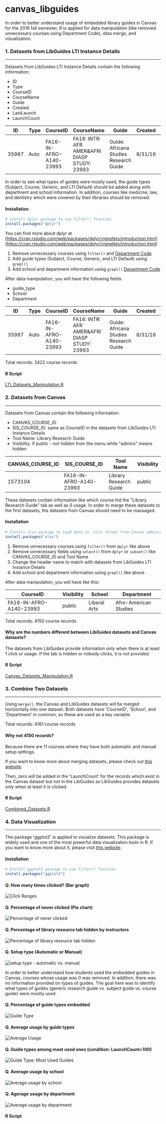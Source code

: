 # canvas_libguides

In order to better understand usage of embedded library guides in Canvas for the 2016 fall semester, R is applied for data manipulation (like removed unnecessary courses using Department Code), data merge, and visualization.

### 1. Datasets from LibGuides LTI Instance Details
------------------------------------------------------

Datasets from LibGuides LTI Instance Details contain the following information:
* ID
* Type
* CourseID
* CourseName
* Guide
* Created
* LastLaunch
* LaunchCount

| ID    | Type | CourseID                | CourseName                                   | Guide                                  | Created | LastLaunch | LaunchCount |
| ----- | ---- | ----------------------- | -------------------------------------------- | -------------------------------------- | ------- | ---------- | ----------- |
| 35987 | Auto | FA16-IN-AFRO-A140-23993 | FA16: INTR: AFR AMER&AFRI DIASP STUDY: 23993 | Guide: Africana Studies Research Guide | 8/31/16 | 12/5/16    | 6           |

In order to see what types of guides were mostly used, the guide types (Subject, Course, Generic, and LTI Default) should be added along with department and school information. In addition, courses like medicine, law, and dentistry which were covered by their libraries should be removed.

#### Installation

``` r
# Install dplyr package to use filter() function
install.packages("dplyr")
```

You can find more about dplyr at [https://cran.rstudio.com/web/packages/dplyr/vignettes/introduction.html] (https://cran.rstudio.com/web/packages/dplyr/vignettes/introduction.html)

1. Remove unnecessary courses using `filter()` and [Department Code](http://registrar.iupui.edu/schedule.html)
2. Add guide types (Subject, Course, Generic, and LTI Default) using `grepl()`
3. Add school and department information using `grepl()` [Department Code](http://registrar.iupui.edu/schedule.html)

After data manipulation, you will have the following fields:
* guide_type
* School
* Department

| ID    | Type | CourseID                | CourseName                                   | Guide                                  | Created | LastLaunch | LaunchCount | guide_type | School       | Department            |
| ----- | ---- | ----------------------- | -------------------------------------------- | -------------------------------------- | ------- | ---------- | ----------- | ---------- | -----------  | --------------------- |
| 35987 | Auto | FA16-IN-AFRO-A140-23993 | FA16: INTR: AFR AMER&AFRI DIASP STUDY: 23993 | Guide: Africana Studies Research Guide | 8/31/16 | 12/5/16    | 6           | Subject    | Liberal Arts | Afro-American Studies |

Total records: 2422 course records

#### R Script
[LTI_Datasets_Manipulation.R](R/LTI_Datasets_Manipulation.R)

### 2. Datasets from Canvas
---------------------------

Datasets from Canvas contain the following information:
* CANVAS_COURSE_ID
* SIS_COURSE_ID: same as CourseID in the datasets from LibGuides LTI Instance Details
* Tool Name: Library Research Guide
* Visibility: if public - not hidden from the menu while "admins" means hidden

| CANVAS_COURSE_ID | SIS_COURSE_ID           | Tool Name              | Visibility |
| ---------------- | ----------------------- | ---------------------- | ---------- |
| 1573104          | FA16-IN-AFRO-A140-23993 | Library Research Guide | public     |

These datasets contain information like which course hid the "Library Research Guide" tab as well as 0 usage. In order to merge these datasets to the first datasets, the datasets from Canvas should need to be massaged.

#### Installation
``` r
# Install xlsx package to load data in .xlsx format from Canvas administrator
install.packages("xlsx")
```

1. Remove unnecessary courses using `filter()` from `dplyr` like above
2. Remove unnecessary fields using `select()` from `dplyr` or `subset()` like CANVAS_COURSE_ID and Tool Name
3. Change the header name to match with datasets from LibGuides LTI Instance Details
4. Add school and department information using `grepl()` like above

After data manipulation, you will have like this:

| CourseID                | Visibility | School       | Department            |
| ----------------------- | ---------- | ------------ | --------------------- |
| FA16-IN-AFRO-A140-23993 | public     | Liberal Arts | Afro-American Studies |

Total records: 4150 course records

#### Why are the numbers different between LibGuides datasets and Canvas datasets?
The datasets from LibGuides provide information only when there is at least 1 click or usage. If the tab is hidden or nobody clicks, it is not provided.

#### R Script
[Canvas_Datasets_Manipulation.R](R/Canvas_Datasets_Manipulation.R)

### 3. Combine Two Datasets
---------------------------

Using `merge()`, the Canvas and LibGuides datasets will be merged horizontally into one dataset. Both datasets have 'CourseID', 'School', and 'Department' in common, so these are used as a key variable.

Total records: 4161 course records

#### Why not 4150 records?
Because there are 11 courses where they have both automatic and manual setup settings.

If you want to know more about merging datasets, please check out [this website](https://rstudio-pubs-static.s3.amazonaws.com/52230_5ae0d25125b544caab32f75f0360e775.html).

Then, zero will be added in the 'LaunchCount' for the records which exist in the Canvas dataset but not in the LibGuides as LibGuides provides datasets only when at least it is clicked.

#### R Script
[Combined_Datasets.R](R/Combined_Datasets.R)

### 4. Data Visualization
---------------------------
The package 'ggplot2' is applied to visualize datasets. This package is widely used and one of the most powerful data visualization tools in R. If you want to know more about it, please visit [this website](https://cran.r-project.org/web/packages/ggplot2/ggplot2.pdf).

#### Installation

``` r
# Install ggplot2 package to use filter() function
install.packages("ggplot2")
```
#### Q. How many times clicked? (Bar graph)
![Click Ranges](img/ClickRanges.png)

#### Q. Percentage of never clicked (Pie chart)
![Percentage of never clicked](img/PieChart_NeverClickedPercentage.png)

#### Q. Percentage of library resource tab hidden by instructors
![Percentage of library resource tab hidden](img/Pie_TabHiddenPercentage.png)

#### Q. Setup type (Automatic or Manual)
![setup type - automatic vs. manual](img/PieChart_SetUpTypes.png)

In order to better understand how students used the embedded guides in Canvas, courses whose usage was 0 was removed. In addition, there was no information provided on types of guides. The goal here was to identify what types of guides (generic research guide vs. subject guide vs. course guide) were mostly used.

#### Q. Percentage of guide types embedded
![Guide Type](img/Pie_GuideTypes.png)

#### Q. Average usage by guide types
![Average Usage](img/Bar_Overview_only_UL.png)

#### Q. Guide types among most used ones (condition: LaunchCount>100)
![Guide Type: Most Used Guides](img/Pie_GuideTypes_MostUsedGuides.png)

#### Q. Average usage by school
![Average usage by school](img/Bar_AverageUsage_School.png)

#### Q. Agerage usage by department
![Average usage by department](img/Bar_AverageUsage_Department.png)

#### R Script

